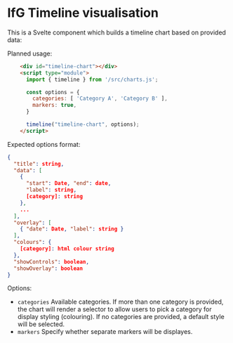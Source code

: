 # IfG Timeline visualisation

This is a Svelte component which builds a timeline chart based on provided data:

Planned usage:

```html
    <div id="timeline-chart"></div>
    <script type="module">
      import { timeline } from '/src/charts.js';

      const options = {
        categories: [ 'Category A', 'Category B' ],
        markers: true,
      }

      timeline("timeline-chart", options);
    </script>
```

Expected options format:

```json
{
  "title": string,
  "data": [
    {
      "start": Date, "end": date,
      "label": string,
      [category]: string
    },
    ...
  ],
  "overlay": [
    { "date": Date, "label": string }
  ],
  "colours": {
    [category]: html colour string
  },
  "showControls": boolean,
  "showOverlay": boolean
}
```

Options:

* `categories` Available categories. If more than one category is provided,
  the chart will render a selector to allow users to pick a category for display styling (colouring).
  If no categories are provided, a default style will be selected.
* `markers` Specify whether separate markers will be displayes.

